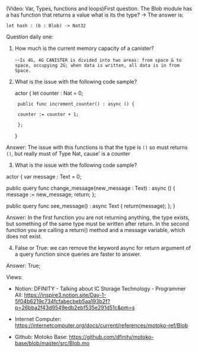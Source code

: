 
(Video: Var, Types, functions and loops)First question. The Blob module has a has function that returns a value what is its the type? -> The answer is: 

`let hash : (b : Blob) -> Nat32`

Question daily one:

1) How much is the current memory capacity of a canister?

    --`Is 4G, 4G CANISTER is divided into two areas: from space & to space, occupying 2G; when data is written, all data is in from Space.`

2) What is the issue with the following code sample?

    
    actor {
        let counter : Nat = 0;

        public func increment_counter() : async () {

        counter := counter + 1;

        };
    }
    

Answer: The issue with this functions is that the type is `()` so must returns `()`, but really must of Type Nat, cause' is a counter

3) What is the issue with the following code sample?


actor {
  var message : Text = 0;

  public query func change_message(new_message : Text) : async () {
    message := new_message;
    return;
  };
  
  public query func see_message() : async Text {
    return(message);
  };
}


Answer: In the first function you are not returning anything, the type exists, but something of the same type must be written after return.
In the second function you are calling a return() method and a message variable, which does not exist.

4) False or True: we can remove the keyword async for return argument of a query function since queries are faster to answer.

Answer: True;

Views: 

- Notion: DFINITY - Talking about IC Storage Technology - Programmer All: https://inspire3.notion.site/Day-1-5f04b6219c734fcfabecbeb5aa193b2f?p=26bba2f43d9549edb2ebf535e291d51c&pm=s

- Internet Computer: https://internetcomputer.org/docs/current/references/motoko-ref/Blob

- Github: Motoko Base: https://github.com/dfinity/motoko-base/blob/master/src/Blob.mo
